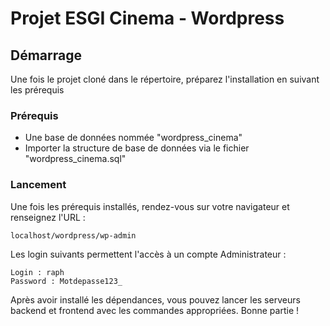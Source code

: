 
# Projet ESGI Cinema - Wordpress

## Démarrage

Une fois le projet cloné dans le répertoire, préparez l'installation en suivant les prérequis

### Prérequis

  - Une base de données nommée "wordpress_cinema"
  - Importer la structure de base de données via le fichier "wordpress_cinema.sql"

### Lancement

Une fois les prérequis installés, rendez-vous sur votre navigateur et renseignez l'URL :
```shell
localhost/wordpress/wp-admin
```

Les login suivants permettent l'accès à un compte Administrateur :
```shell
Login : raph
Password : Motdepasse123_
```

Après avoir installé les dépendances, vous pouvez lancer les serveurs backend et frontend avec les commandes appropriées.
Bonne partie !
